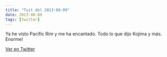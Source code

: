 ```yaml
---
title: "Tuit del 2013-08-09"
date: 2013-08-09
tags: [twitter]
---
```


Ya he visto Pacific Rim y me ha encantado. Todo lo que dijo Kojima y más. Enorme!



[Ver en Twitter](https://twitter.com/i/web/status/365927259690909696)
